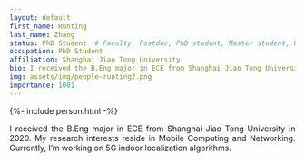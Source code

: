 ```yaml
---
layout: default
first_name: Runting
last_name: Zhang
status: PhD Student  # Faculty, Postdoc, PhD student, Master student, Undergraduate student, Alumni
occupation: PhD Student
affiliation: Shanghai Jiao Tong University
bio: I received the B.Eng major in ECE from Shanghai Jiao Tong University in 2020. My research interests reside in Mobile Computing and Networking. Currently, I’m working on 5G indoor localization algorithms.
img: assets/img/people-runting2.png
importance: 1001
---
```


{%- include person.html -%}

<p align="justify">
I received the B.Eng major in ECE from Shanghai Jiao Tong University in 2020. My research interests reside in Mobile Computing and Networking. Currently, I’m working on 5G indoor localization algorithms.
</p>
